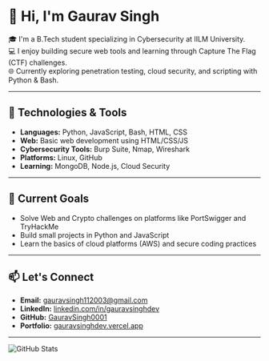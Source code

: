 # 👋 Hi, I'm Gaurav Singh

🎓 I'm a B.Tech student specializing in Cybersecurity at IILM University.  
💻 I enjoy building secure web tools and learning through Capture The Flag (CTF) challenges.  
🌐 Currently exploring penetration testing, cloud security, and scripting with Python & Bash.  

---

## 🔧 Technologies & Tools

- **Languages:** Python, JavaScript, Bash, HTML, CSS  
- **Web:** Basic web development using HTML/CSS/JS  
- **Cybersecurity Tools:** Burp Suite, Nmap, Wireshark  
- **Platforms:** Linux, GitHub  
- **Learning:** MongoDB, Node.js, Cloud Security

---

## 🚀 Current Goals

- Solve Web and Crypto challenges on platforms like PortSwigger and TryHackMe  
- Build small projects in Python and JavaScript  
- Learn the basics of cloud platforms (AWS) and secure coding practices

---

## 📫 Let's Connect

- **Email:** gauravsingh112003@gmail.com  
- **LinkedIn:** [linkedin.com/in/gauravsinghdev](https://www.linkedin.com/in/gauravsinghdev/)  
- **GitHub:** [GauravSingh0001](https://github.com/GauravSingh0001)
- **Portfolio:** [gauravsinghdev.vercel.app](https://gauravsinghdev.vercel.app/)

---

![GitHub Stats](https://github-readme-stats.vercel.app/api?username=GauravSingh0001&show_icons=true&theme=radical)
